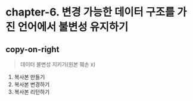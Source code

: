 # chapter-6. 변경 가능한 데이터 구조를 가진 언어에서 불변성 유지하기

## copy-on-right

> 데이터 불변성 지키기(원본 훼손 x)

1. 복사본 만들기
2. 복사본 변경하기
3. 복사본 리턴하기

```javascript

```
